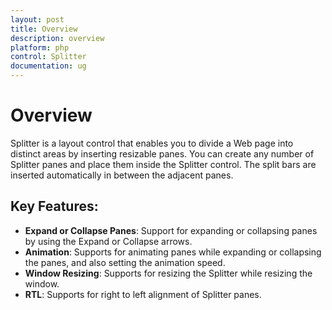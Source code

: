 ```yaml
---
layout: post
title: Overview
description: overview
platform: php
control: Splitter
documentation: ug
---
```


# Overview

Splitter is a layout control that enables you to divide a Web page into distinct areas by inserting resizable panes. You can create any number of Splitter panes and place them inside the Splitter control. The split bars are inserted automatically in between the adjacent panes.

## Key Features:

* **Expand or Collapse Panes**: Support for expanding or collapsing panes by using the Expand or Collapse arrows.
* **Animation**:  Supports for animating panes while expanding or collapsing the panes, and also setting the animation speed.
* **Window Resizing**: Supports for resizing the Splitter while resizing the window.
* **RTL**: Supports for right to left alignment of Splitter panes.                      



